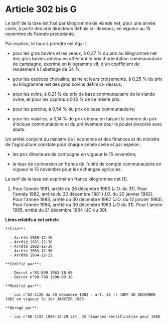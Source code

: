 # Article 302 bis G

Le tarif de la taxe est fixé par kilogramme de viande net, pour une année civile, à partir des prix directeurs définis ci-
dessous, en vigueur au 15 novembre de l'année précédente.

Par espèce, le taux à prendre est égal :

- pour les gros bovins et les veaux, à 0,37 % du prix au kilogramme net des gros bovins obtenu en affectant le prix
d'orientation communautaire de campagne, exprimé en kilogramme vif, d'un coefficient de rendement à l'abattage de 54 %;

- pour les espèces chevaline, asine et leurs croisements, à 0,25 % du prix au kilogramme net des gros bovins défini ci-
dessus;

- pour les ovins, à 0,21 % du prix de base communautaire de la viande ovine, et pour les caprins à 0,18 % de ce même prix;

- pour les porcins, à 0,54 % du prix de base communautaire;

- pour les volailles, à 0,14 % du prix obtenu en faisant la somme du prix d'écluse communautaire et du prélèvement pour le
poulet éviscéré avec abats.

Un arrêté conjoint du ministre de l'économie et des finances et du ministre de l'agriculture constate pour chaque année
civile et par espèce :

- les prix directeurs de campagne en vigueur le 15 novembre;

- le taux de conversion en francs de l'unité de compte communautaire en vigueur le 15 novembre pour les échanges agricoles.

Le tarif de la taxe est exprimé en francs kilogramme net (1).

1)  Pour l'année 1981, arrêté du 26 décembre 1980 (J.O. du 31). Pour l'année 1982, arrê té du 30 décembre 1981 (J.O. du 20
janvier 1982). Pour l'année 1983, arrêté du 30 décembre 1982 (J.O. du 12 janvier 1983). Pour l'année 1984, arrêté du 30
décembre 1983 (JO du 31). Pour l'année 1985, arrêté du 21 décembre 1984 (JO du 30).

**Liens relatifs à cet article**

	**Cite**:

	  - Arrêté 1980-12-16
	  - Arrêté 1981-12-30
	  - Arrêté 1982-12-30
	  - Arrêté 1983-12-30
	  - Arrêté 1984-12-21

	**Codifié par**:

	  - Décret n°83-899 1983-10-06
	  - Décret n°90-798 1990-09-10

	**Modifié par**:

	  - Loi n°82-1126 du 29 décembre 1982 - art. 28 () JORF 30 DECEMBRE 1982 en vigueur le 1er JANVIER 1983

	**Abrogé par**:

	  - Loi n°88-1193 1988-12-29 art. 35 Finances rectificative pour 1988
